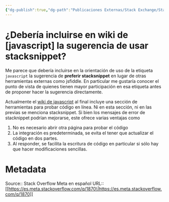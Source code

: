 ```yaml
---
{"dg-publish":true,"dg-path":"Publicaciones Externas/Stack Exchange/Stack Overflow en español/Stack Overflow en español Meta/es.meta.stackoverflow.com-1870.md","permalink":"/publicaciones-externas/stack-exchange/stack-overflow-en-espanol/stack-overflow-en-espanol-meta/es-meta-stackoverflow-com-1870/","title":"¿Debería incluirse en wiki de [javascript] la sugerencia de usar stacksnippet?","hide":true,"noteIcon":"default","created":"2024-04-03T12:49:10.593-06:00","updated":"2024-04-05T16:44:00.958-06:00"}
---
```


# ¿Debería incluirse en wiki de [javascript] la sugerencia de usar stacksnippet?

Me parece que debería incluirse en la orientación de uso de la etiqueta `javascript` la sugerencia de **preferir stacksnippet** en lugar de otras herramientas externas como jsfiddle. En particular me gustaría conocer el punto de vista de quienes tienen mayor participación en esa etiqueta antes de proponer hacer la sugerencia directamente.


Actualmente el [wiki de javascript][1] al final incluye una sección de herramientas para probar código en línea. Ni en esta sección, ni en las previas se menciona stacksnippet. Si bien los mensajes de error de stacknippet podrían mejorarse, este ofrece varias ventajas como

1. No es necesario abrir otra página para probar el código
2. La integración es predeterminada, se evita el tener que actualizar el código en dos partes.
3. Al responder, se facilita la escritura de código en particular si sólo hay que hacer modificaciones sencillas.


  [1]: https://es.stackoverflow.com/tags/javascript/info

# Metadata
Source:: Stack Overflow Meta en español
URL:: [[https://es.meta.stackoverflow.com/q/1870\|https://es.meta.stackoverflow.com/q/1870]]

